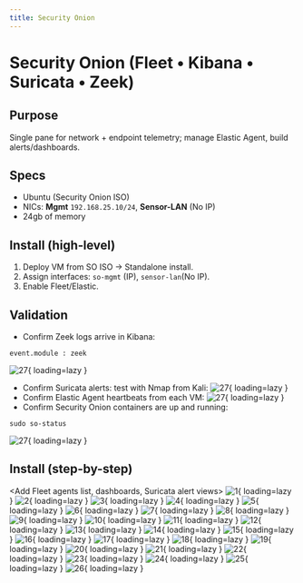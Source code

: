 ```yaml
---
title: Security Onion
---
```


# Security Onion (Fleet • Kibana • Suricata • Zeek)

## Purpose
Single pane for network + endpoint telemetry; manage Elastic Agent, build alerts/dashboards.

## Specs
- Ubuntu (Security Onion ISO)
- NICs: **Mgmt** `192.168.25.10/24`, **Sensor-LAN** (No IP)
- 24gb of memory

## Install (high‑level)
1. Deploy VM from SO ISO → Standalone install.
2. Assign interfaces: `so-mgmt` (IP), `sensor-lan`(No IP).
3. Enable Fleet/Elastic.

## Validation
- Confirm Zeek logs arrive in Kibana:
```
event.module : zeek
```
![27](img/securityonion/b.png){ loading=lazy }
- Confirm Suricata alerts: test with Nmap from Kali:
![27](img/securityonion/a.png){ loading=lazy }
- Confirm Elastic Agent heartbeats from each VM:
![27](img/securityonion/c.png){ loading=lazy }
- Confirm Security Onion containers are up and running:
```
sudo so-status
```
![27](img/securityonion/27.png){ loading=lazy }

## Install (step-by-step)
<Add Fleet agents list, dashboards, Suricata alert views>
![1](img/securityonion/1.png){ loading=lazy }
![2](img/securityonion/2.png){ loading=lazy }
![3](img/securityonion/3.png){ loading=lazy }
![4](img/securityonion/4.png){ loading=lazy }
![5](img/securityonion/5.png){ loading=lazy }
![6](img/securityonion/6.png){ loading=lazy }
![7](img/securityonion/7.png){ loading=lazy }
![8](img/securityonion/8.png){ loading=lazy }
![9](img/securityonion/9.png){ loading=lazy }
![10](img/securityonion/10.png){ loading=lazy }
![11](img/securityonion/11.png){ loading=lazy }
![12](img/securityonion/12.png){ loading=lazy }
![13](img/securityonion/13.png){ loading=lazy }
![14](img/securityonion/14.png){ loading=lazy }
![15](img/securityonion/15.png){ loading=lazy }
![16](img/securityonion/16.png){ loading=lazy }
![17](img/securityonion/17.png){ loading=lazy }
![18](img/securityonion/18.png){ loading=lazy }
![19](img/securityonion/19.png){ loading=lazy }
![20](img/securityonion/20.png){ loading=lazy }
![21](img/securityonion/21.png){ loading=lazy }
![22](img/securityonion/22.png){ loading=lazy }
![23](img/securityonion/23.png){ loading=lazy }
![24](img/securityonion/24.png){ loading=lazy }
![25](img/securityonion/25.png){ loading=lazy }
![26](img/securityonion/26.png){ loading=lazy }
